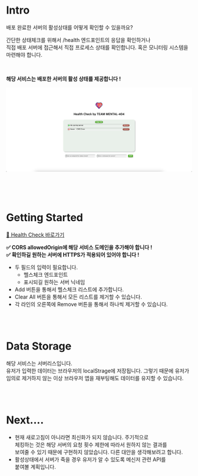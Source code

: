 # Intro

배포 완료한 서버의 활성상태를 어떻게 확인할 수 있을까요?

간단한 상태체크를 위해서 /health 엔드포인트의 응답을 확인하거나  
직접 배포 서버에 접근해서 직접 프로세스 상태를 확인합니다. 
혹은 모니터링 시스템을 마련해야 합니다. 

<br>

__해당 서비스는 배포한 서버의 활성 상태를 제공합니다 !__  

<img src="./temp.png">

<br><br><br>

#  Getting Started


[🔗 Health Check 바로가기](https://main--storied-dolphin-620dbc.netlify.app/)  

__✅ CORS allowedOrigin에 해당 서비스 도메인을 추가해야 합니다 !__  
__✅ 확인하길 원하는 서버에 HTTPS가 적용되어 있어야 합니다 !__

- 두 필드의 입력이 필요합니다.
    - 헬스체크 엔드포인트
    - 표시되길 원하는 서버 닉네임  
- Add 버튼을 통해서 헬스체크 리스트에 추가합니다.
- Clear All 버튼을 통해서 모든 리스트를 제거할 수 있습니다.  
- 각 라인의 오른쪽에 Remove 버튼을 통해서 하나씩 제거할 수 있습니다.


<br><br>

# Data Storage  
해당 서비스는 서버리스입니다.  
유저가 입력한 데이터는 브라우저의 localStrage에 저장됩니다.
그렇기 때문에 유저가 임의로 제거하지 않는 이상 브라우저 앱을 재부팅해도 데이터를 유지할 수 있습니다.


<br><br>

# Next....

- 현재 새로고침이 아니라면 최신화가 되지 않습니다. 주기적으로  
체킹하는 것은 해당 서버의 요청 횟수 제한에 따라서 원하지 않는 결과를  
보여줄 수 있기 때문에 구현하지 않았습니다. 다른 대안을 생각해보려고 합니다.
- 활성상태에서 서버가 죽을 경우 유저가 알 수 있도록 메신저 관련 API를  
붙여볼 계획입니다.


<br>

